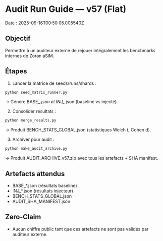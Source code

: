 # Audit Run Guide — v57 (Flat)
Date : 2025-09-16T00:50:05.005540Z

## Objectif
Permettre à un auditeur externe de rejouer intégralement les benchmarks internes de Zoran aSiM.

## Étapes
1. Lancer la matrice de seeds/runs/shards :
```bash
python seed_matrix_runner.py
```
→ Génère BASE_*.json et INJ_*.json (baseline vs injecté).

2. Consolider résultats :
```bash
python merge_results.py
```
→ Produit BENCH_STATS_GLOBAL.json (statistiques Welch t, Cohen d).

3. Archiver pour audit :
```bash
python make_audit_archive.py
```
→ Produit AUDIT_ARCHIVE_v57.zip avec tous les artefacts + SHA manifest.

## Artefacts attendus
- BASE_*.json (résultats baseline)  
- INJ_*.json (résultats injecteur)  
- BENCH_STATS_GLOBAL.json  
- AUDIT_SHA_MANIFEST.json  

## Zero‑Claim
- Aucun chiffre public tant que ces artefacts ne sont pas validés par auditeur externe.
